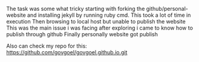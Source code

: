 The task was some what tricky starting with forking the github/personal-website and installing jekyll by running ruby cmd.
This took a lot of time in execution
Then browsing to local host but unable to publish the website
This was the main issue i was facing after exploring i came to know how to publish through github
Finally personally website got publish


Also can check my  repo for this: https://github.com/govgoel/govgoel.github.io.git
